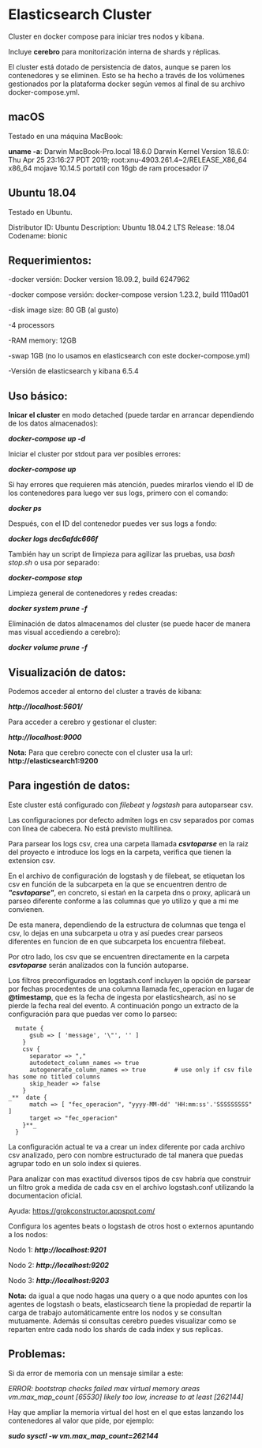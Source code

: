 

# Elasticsearch Cluster


Cluster en docker compose para iniciar tres nodos y kibana.

Incluye **cerebro** para monitorización interna de shards y réplicas.

El cluster está dotado de persistencia de datos, aunque se paren los contenedores y se eliminen. Esto se ha hecho a través de los volúmenes gestionados por la plataforma docker según vemos al final de su archivo docker-compose.yml.


## macOS

Testado en una máquina MacBook:

**uname -a**: Darwin MacBook-Pro.local 18.6.0 Darwin Kernel Version 18.6.0: Thu Apr 25 23:16:27 PDT 2019; root:xnu-4903.261.4~2/RELEASE_X86_64 x86_64
mojave 10.14.5
portatil con 16gb de ram procesador i7

## Ubuntu 18.04

Testado en Ubuntu.

Distributor ID:	Ubuntu
Description:	Ubuntu 18.04.2 LTS
Release:	18.04
Codename:	bionic


## Requerimientos:

-docker versión: Docker version 18.09.2, build 6247962

-docker compose versión: docker-compose version 1.23.2, build 1110ad01

-disk image size: 80 GB (al gusto)

-4 processors

-RAM memory: 12GB

-swap 1GB (no lo usamos en elasticsearch con este docker-compose.yml)

-Versión de elasticsearch y kibana 6.5.4



## Uso básico:


**Inicar el cluster** en modo detached (puede tardar en arrancar dependiendo de los datos almacenados):

_**docker-compose up -d**_

Iniciar el cluster por stdout para ver posibles errores:  

_**docker-compose up**_

Si hay errores que requieren más atención, puedes mirarlos viendo el ID de los contenedores para luego ver sus logs, primero con el comando:

_**docker ps**_

Después, con el ID del contenedor puedes ver sus logs a fondo:

_**docker logs dec6afdc666f**_

También hay un script de limpieza para agilizar las pruebas, usa _bash stop.sh_ o usa por separado:

_**docker-compose stop**_

Limpieza general de contenedores y redes creadas:

_**docker system prune -f**_

Eliminación de datos almacenamos del cluster (se puede hacer de manera mas visual accediendo a cerebro):

_**docker volume prune -f**_




## Visualización de datos:


Podemos acceder al entorno del cluster a través de kibana:

_**http://localhost:5601/**_

Para acceder a cerebro y gestionar el cluster:

_**http://localhost:9000**_

**Nota:** Para que cerebro conecte con el cluster usa la url: **http://elasticsearch1:9200**




## Para ingestión de datos:

Este cluster está configurado con *filebeat* y *logstash* para autoparsear csv. 

Las configuraciones por defecto admiten logs en csv separados por comas con línea de cabecera. No está previsto multilinea.

Para parsear los logs csv, crea una carpeta llamada _**csvtoparse**_ en la raiz del proyecto e introduce los logs en la carpeta, verifica que tienen la extension csv. 

En el archivo de configuración de logstash y de filebeat, se etiquetan los csv en función de la subcarpeta en la que se encuentren dentro de _**"csvtoparse"**_, en concreto, si estań en la carpeta dns o proxy, aplicará un parseo diferente conforme a las columnas que yo utilizo y que a mi me convienen.

De esta manera, dependiendo de la estructura de columnas que tenga el csv, lo dejas en una subcarpeta u otra y así puedes crear parseos diferentes en funcion de en que subcarpeta los encuentra filebeat.

Por otro lado, los csv que se encuentren directamente en la carpeta _**csvtoparse**_ serán analizados con la función autoparse.

Los filtros preconfigurados en logstash.conf incluyen la opción de parsear por fechas procedentes de una columna llamada fec_operacion en lugar de **@timestamp**, que es la fecha de ingesta por elasticshearch, así no se pierde la fecha real del evento. A continuación pongo un extracto de la configuración para que puedas ver como lo parseo:

``` 
  mutate {
      gsub => [ 'message', '\"', '' ]
    }
    csv {
      separator => ","
      autodetect_column_names => true
      autogenerate_column_names => true        # use only if csv file has some no titled columns
      skip_header => false
    }
_**  date {
      match => [ "fec_operacion", "yyyy-MM-dd' 'HH:mm:ss'.'SSSSSSSSS" ]
      target => "fec_operacion"
    }**_
  }
```

La configuración actual te va a crear un index diferente por cada archivo csv analizado, pero con nombre estructurado de tal manera que puedas agrupar todo en un solo index si quieres.

Para analizar con mas exactitud diversos tipos de csv habría que construir un filtro grok a medida de cada csv en el archivo logstash.conf utilizando la documentacion oficial.

Ayuda: https://grokconstructor.appspot.com/

Configura los agentes beats o logstash de otros host o externos apuntando a los nodos:

Nodo 1: _**http://localhost:9201**_

Nodo 2: _**http://localhost:9202**_

Nodo 3: _**http://localhost:9203**_

**Nota:** da igual a que nodo hagas una query o a que nodo apuntes con los agentes de logstash o beats, elasticsearch tiene la propiedad de repartir la carga de trabajo automáticamente entre los nodos y se consultan mutuamente. Además si consultas cerebro puedes visualizar como se reparten entre cada nodo los shards de cada index y sus replicas.


## Problemas:

Si da error de memoria con un mensaje similar a este:

_ERROR: bootstrap checks failed max virtual memory areas vm.max_map_count [65530] likely too low, increase to at least [262144]_

Hay que ampliar la memoria virtual del host en el que estas lanzando los contenedores al valor que pide, por ejemplo:

_**sudo sysctl -w vm.max_map_count=262144**_
